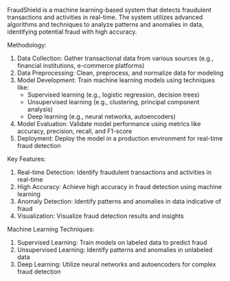 FraudShield is a machine learning-based system that detects fraudulent transactions and activities in real-time. The system utilizes advanced algorithms and techniques to analyze patterns and anomalies in data, identifying potential fraud with high accuracy.

Methodology:

1. Data Collection: Gather transactional data from various sources (e.g., financial institutions, e-commerce platforms)
2. Data Preprocessing: Clean, preprocess, and normalize data for modeling
3. Model Development: Train machine learning models using techniques like:
    - Supervised learning (e.g., logistic regression, decision trees)
    - Unsupervised learning (e.g., clustering, principal component analysis)
    - Deep learning (e.g., neural networks, autoencoders)
4. Model Evaluation: Validate model performance using metrics like accuracy, precision, recall, and F1-score
5. Deployment: Deploy the model in a production environment for real-time fraud detection

Key Features:

1. Real-time Detection: Identify fraudulent transactions and activities in real-time
2. High Accuracy: Achieve high accuracy in fraud detection using machine learning
3. Anomaly Detection: Identify patterns and anomalies in data indicative of fraud
4. Visualization: Visualize fraud detection results and insights

Machine Learning Techniques:

1. Supervised Learning: Train models on labeled data to predict fraud
2. Unsupervised Learning: Identify patterns and anomalies in unlabeled data
3. Deep Learning: Utilize neural networks and autoencoders for complex fraud detection

